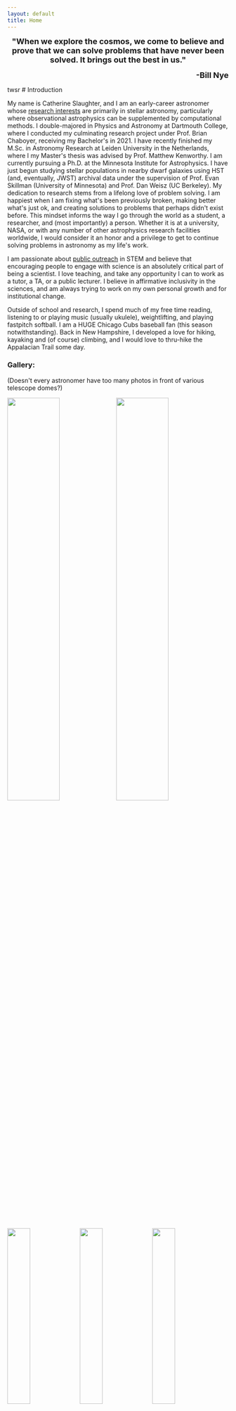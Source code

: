 ```yaml
---
layout: default
title: Home
---
```


<p align="center"><font size="+1">
    <b>"When we explore the cosmos, we come to believe and prove that we can solve problems that have never been solved. It brings out the best in us."</b>
</font></p>
<p align="right"><font size="+1">
    <b>-Bill Nye</b>
</font></p>
twsr
# Introduction

My name is Catherine Slaughter, and I am an early-career astronomer whose [research interests](http://www.catherineslaughter.space/research/) are primarily in stellar astronomy, particularly where observational astrophysics can be supplemented by computational methods. I double-majored in Physics and Astronomy at Dartmouth College, where I conducted my culminating research project under Prof. Brian Chaboyer, receiving my Bachelor's in 2021. I have recently finished my M.Sc. in Astronomy Research at Leiden University in the Netherlands, where I my Master's thesis was advised by Prof. Matthew Kenworthy. I am currently pursuing a Ph.D. at the Minnesota Institute for Astrophysics. I have just begun studying stellar populations in nearby dwarf galaxies using HST (and, eventually, JWST) archival data under the supervision of Prof. Evan Skillman (University of Minnesota) and Prof. Dan Weisz (UC Berkeley). My dedication to research stems from a lifelong love of problem solving. I am happiest when I am fixing what's been previously broken, making better what's just ok, and creating solutions to problems that perhaps didn't exist before. This mindset informs the way I go through the world as a student, a researcher, and (most importantly) a person. Whether it is at a university, NASA, or with any number of other astrophysics research facilities worldwide, I would consider it an honor and a privilege to get to continue solving problems in astronomy as my life's work.

I am passionate about [public outreach](http://www.catherineslaughter.space/outreach/) in STEM and believe that encouraging people to engage with science is an absolutely critical part of being a scientist. I love teaching, and take any opportunity I can to work as a tutor, a TA, or a public lecturer. I believe in affirmative inclusivity in the sciences, and am always trying to work on my own personal growth and for institutional change. 

Outside of school and research, I spend much of my free time reading, listening to or playing music (usually ukulele), weightlifting, and playing fastpitch softball. I am a HUGE Chicago Cubs baseball fan (this season notwithstanding). Back in New Hampshire, I developed a love for hiking, kayaking and (of course) climbing, and I would love to thru-hike the Appalacian Trail some day.

### Gallery:
(Doesn't every astronomer have too many photos in front of various telescope domes?)

<img src="../images_pdfs/photos/LeidenImage.jpg" width="48.5%"> 
<img src="../images_pdfs/photos/KittpeakBack.jpg" width="48.5%">
<img src="../images_pdfs/photos/SterrewachtDome.JPG" width="32%">
<img src="../images_pdfs/photos/SALTSelfie.JPG" width="32%"> 
<img src="../images_pdfs/photos/CanadaMural.jpg" width="32%"> 
<img src="../images_pdfs/photos/GradPic.jpg" width="32%"> 
<img src="../images_pdfs/photos/Moon.JPG" width="32%">
<img src="../images_pdfs/photos/BoatTrip.jpg" width="32%"> 
<img src="../images_pdfs/photos/KittpeakDome.jpg" width="32%"> 
<img src="../images_pdfs/photos/SALTLarge.JPG" width="32%"> 
<img src="../images_pdfs/photos/SterrewachtSign.jpg" width="32%">

<!--For more details see [GitHub Flavored Markdown](https://guides.github.com/features/mastering-markdown/).-->
